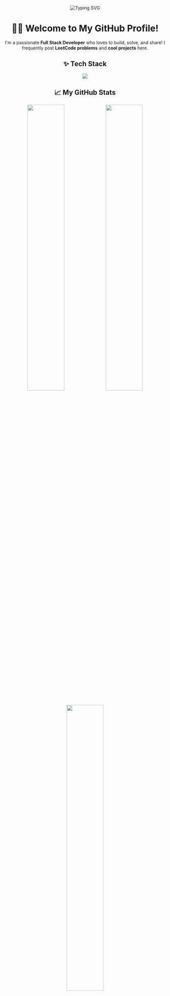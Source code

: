 <!-- Header Typing Animation -->
<p align="center">
  <img src="https://readme-typing-svg.herokuapp.com?font=Fira+Code&weight=500&size=24&pause=1000&color=00F5FF&center=true&vCenter=true&width=500&lines=Hi+%F0%9F%91%8B%2C+I'm+Dakshin+Priya+T+S!;Full+Stack+Developer+from+India;React+%7C+MongoDB+%7C+Node.js+%7C+Java" alt="Typing SVG" />
</p>

<h1 align="center">👩‍💻 Welcome to My GitHub Profile!</h1>

<p align="center">
  I'm a passionate <strong>Full Stack Developer</strong> who loves to build, solve, and share!  
  I frequently post <strong>LeetCode problems</strong> and <strong>cool projects</strong> here.
</p>

<h2 align="center">✨ Tech Stack</h2>

<p align="center">
  <img src="https://skillicons.dev/icons?i=react,nodejs,mongodb,java,html,css,js" />
</p>

<h2 align="center">📈 My GitHub Stats</h2>

<p align="center">
  <img src="https://github-readme-stats.vercel.app/api?username=Dakshin-priya&show_icons=true&count_private=true&title_color=FF6EC7&icon_color=00FFE5&text_color=D3D3D3&bg_color=0D1117&border_radius=10&border_color=F9826C" width="48%" />
  <img src="https://github-readme-streak-stats.herokuapp.com?user=Dakshin-priya&theme=github-dark-blue&background=00000000&ring=00F5FF&fire=FF6EC7&currStreakLabel=FF6EC7&sideNums=00FFE5&dates=AAAAAA" width="48%"/>
</p>

<p align="center">
  <img src="https://github-readme-stats.vercel.app/api/top-langs/?username=Dakshin-priya&layout=compact&theme=gradient&bg_color=0D1117&text_color=FFFFFF&title_color=FF6EC7&langs_count=6&hide_border=true" width="48%" />
</p>


<h2 align="center">🌐 Connect with Me</h2>

<p align="center">
  <a href="mailto:tsdakshinpriya@gmail.com"><img src="https://img.shields.io/badge/Gmail-D14836?style=for-the-badge&logo=gmail&logoColor=white" /></a>
  <a href="https://www.linkedin.com/in/dakshin-priya-1870a6255/"><img src="https://img.shields.io/badge/LinkedIn-blue?style=for-the-badge&logo=linkedin&logoColor=white" /></a>
  <a href="https://github.com/Dakshin-priya"><img src="https://img.shields.io/badge/GitHub-100000?style=for-the-badge&logo=github&logoColor=white"/></a>
</p>

<p align="center">
  <img src="https://komarev.com/ghpvc/?username=Dakshin-priya&label=Profile+Views&color=blueviolet&style=flat" alt="visitor badge"/>
</p>

<h3 align="center">
  <em>"Code is like humor. When you have to explain it, it’s bad." – Cory House</em>
</h3>
